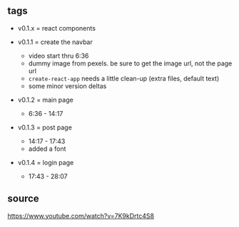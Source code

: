 ## tags

- v0.1.x = react components

- v0.1.1 = create the navbar

  - video start thru 6:36
  - dummy image from pexels. be sure to get the image url, not the page url
  - `create-react-app` needs a little clean-up (extra files, default text)
  - some minor version deltas

- v0.1.2 = main page

  - 6:36 - 14:17

- v0.1.3 = post page

  - 14:17 - 17:43
  - added a font

- v0.1.4 = login page

  - 17:43 - 28:07

## source

https://www.youtube.com/watch?v=7K9kDrtc4S8
